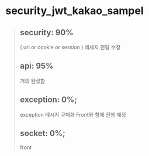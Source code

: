 # security_jwt_kakao_sampel

> ## security: 90% 
> ( url or cookie or session ) 메세지 전달 수정 
> ## api: 95%
> 거의 완성함
> ## exception: 0%;
> exception 메시지 구체화 Front와 함께 진행 예정
> ## socket: 0%; 
> front 
